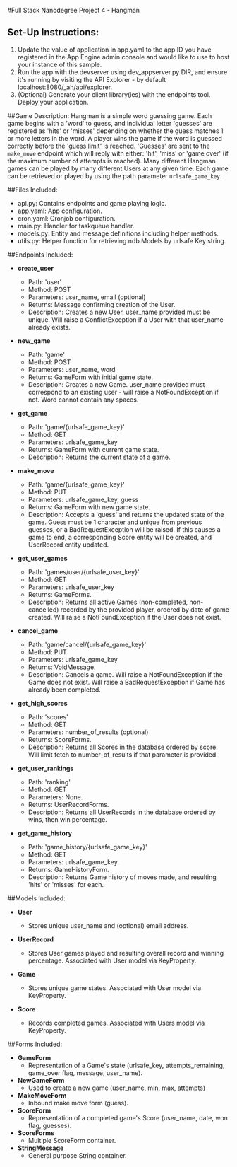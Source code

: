 #Full Stack Nanodegree Project 4 - Hangman

## Set-Up Instructions:
1.  Update the value of application in app.yaml to the app ID you have registered
 in the App Engine admin console and would like to use to host your instance of this sample.
1.  Run the app with the devserver using dev_appserver.py DIR, and ensure it's
 running by visiting the API Explorer - by default localhost:8080/_ah/api/explorer.
1.  (Optional) Generate your client library(ies) with the endpoints tool.
 Deploy your application.
 
 
 
##Game Description:
Hangman is a simple word guessing game. Each game begins with a 'word' to guess, and individual
letter 'guesses' are registered as 'hits' or 'misses' depending on whether the guess matches 1 or more
letters in the word.  A player wins the game if the word is guessed correctly before the 'guess limit'
is reached. 'Guesses' are sent to the `make_move` endpoint which will reply
with either: 'hit', 'miss' or 'game over' (if the maximum number of attempts is reached).
Many different Hangman games can be played by many different Users at any
given time. Each game can be retrieved or played by using the path parameter
`urlsafe_game_key`.

##Files Included:
 - api.py: Contains endpoints and game playing logic.
 - app.yaml: App configuration.
 - cron.yaml: Cronjob configuration.
 - main.py: Handler for taskqueue handler.
 - models.py: Entity and message definitions including helper methods.
 - utils.py: Helper function for retrieving ndb.Models by urlsafe Key string.

##Endpoints Included:
 - **create_user**
    - Path: 'user'
    - Method: POST
    - Parameters: user_name, email (optional)
    - Returns: Message confirming creation of the User.
    - Description: Creates a new User. user_name provided must be unique. Will 
    raise a ConflictException if a User with that user_name already exists.
    
 - **new_game**
    - Path: 'game'
    - Method: POST
    - Parameters: user_name, word
    - Returns: GameForm with initial game state.
    - Description: Creates a new Game. user_name provided must correspond to an
    existing user - will raise a NotFoundException if not. Word cannot contain any spaces.
     
 - **get_game**
    - Path: 'game/{urlsafe_game_key}'
    - Method: GET
    - Parameters: urlsafe_game_key
    - Returns: GameForm with current game state.
    - Description: Returns the current state of a game.
    
 - **make_move**
    - Path: 'game/{urlsafe_game_key}'
    - Method: PUT
    - Parameters: urlsafe_game_key, guess
    - Returns: GameForm with new game state.
    - Description: Accepts a 'guess' and returns the updated state of the game. Guess must be 
    1 character and unique from previous guesses, or a BadRequestException will be raised.
    If this causes a game to end, a corresponding Score entity will be created, and UserRecord 
    entity updated.
    
 - **get_user_games**
    - Path: 'games/user/{urlsafe_user_key}'
    - Method: GET
    - Parameters: urlsafe_user_key
    - Returns: GameForms. 
    - Description: Returns all active Games (non-completed, non-cancelled) recorded by the provided player, 
    ordered by date of game created.
    Will raise a NotFoundException if the User does not exist.
    
 - **cancel_game**
    - Path: 'game/cancel/{urlsafe_game_key}'
    - Method: PUT
    - Parameters: urlsafe_game_key
    - Returns: VoidMessage. 
    - Description: Cancels a game. Will raise a NotFoundException if the Game does not exist. Will raise a
    BadRequestException if Game has already been completed.
      
 - **get_high_scores**
    - Path: 'scores'
    - Method: GET
    - Parameters: number_of_results (optional)
    - Returns: ScoreForms.
    - Description: Returns all Scores in the database ordered by score.  Will limit fetch to number_of_results if
    that parameter is provided.
    
 - **get_user_rankings**
    - Path: 'ranking'
    - Method: GET
    - Parameters: None.
    - Returns: UserRecordForms.
    - Description: Returns all UserRecords in the database ordered by wins, then win percentage.
    
 - **get_game_history**
    - Path: 'game_history/{urlsafe_game_key}'
    - Method: GET
    - Parameters: urlsafe_game_key.
    - Returns: GameHistoryForm.
    - Description: Returns Game history of moves made, and resulting 'hits' or 'misses' for each.   


##Models Included:
 - **User**
    - Stores unique user_name and (optional) email address.
 
 - **UserRecord**
    - Stores User games played and resulting overall record and winning percentage. Associated
    with User model via KeyProperty.
    
 - **Game**
    - Stores unique game states. Associated with User model via KeyProperty.
    
 - **Score**
    - Records completed games. Associated with Users model via KeyProperty.
    
##Forms Included:
 - **GameForm**
    - Representation of a Game's state (urlsafe_key, attempts_remaining,
    game_over flag, message, user_name).
 - **NewGameForm**
    - Used to create a new game (user_name, min, max, attempts)
 - **MakeMoveForm**
    - Inbound make move form (guess).
 - **ScoreForm**
    - Representation of a completed game's Score (user_name, date, won flag,
    guesses).
 - **ScoreForms**
    - Multiple ScoreForm container.
 - **StringMessage**
    - General purpose String container.